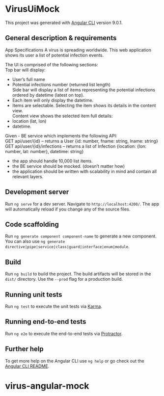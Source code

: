 # VirusUiMock

This project was generated with [Angular CLI](https://github.com/angular/angular-cli) version 9.0.1.

## General description & requirements
App Specifications
A virus is spreading worldwide. This web application shows its user a list of potential infection events.

The UI is comprised of the following sections:  
Top bar will display:  
- User’s full name
- Potential infections number (returned list length)  
Side bar will display a list of items representing the potential infections ordered by datetime
(latest on top).
- Each item will only display the datetime.
- Items are selectable. Selecting the item shows its details in the content view.  
Content view shows the selected item full details:  
- location (lat, lon)
- datetime.

Given - BE service which implements the following API:  
GET api/user/{id} – returns a User {id: number, fname: string, lname: string}  
GET api/user/{id}/infections – returns a list of Infection {location: {lon: number, lat: number}, datetime:
string}  
- the app should handle 10,000 list items.  
- the BE service should be mocked. (doesn’t matter how)  
- the application should be written with scalability in mind and contain all relevant layers.

## Development server

Run `ng serve` for a dev server. Navigate to `http://localhost:4200/`. The app will automatically reload if you change any of the source files.

## Code scaffolding

Run `ng generate component component-name` to generate a new component. You can also use `ng generate directive|pipe|service|class|guard|interface|enum|module`.

## Build

Run `ng build` to build the project. The build artifacts will be stored in the `dist/` directory. Use the `--prod` flag for a production build.

## Running unit tests

Run `ng test` to execute the unit tests via [Karma](https://karma-runner.github.io).

## Running end-to-end tests

Run `ng e2e` to execute the end-to-end tests via [Protractor](http://www.protractortest.org/).

## Further help

To get more help on the Angular CLI use `ng help` or go check out the [Angular CLI README](https://github.com/angular/angular-cli/blob/master/README.md).
# virus-angular-mock
